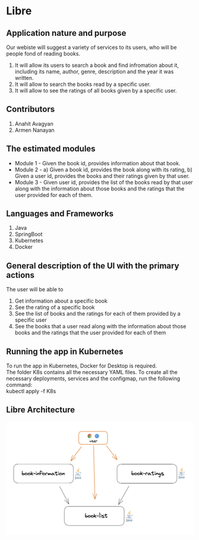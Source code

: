 # Libre

## Application nature and purpose

Our webiste will suggest a variety of services to its users, who will be people fond of reading books. 
1. It will allow its users to search a book and find infromation about it, including its name, author, genre, description and the year it was written. 
2. It will allow to search the books read by a specific user. 
3. It will allow to see the ratings of all books given by a specific user. 

## Contributors

1. Anahit Avagyan 
2. Armen Nanayan 

## The estimated modules

- Module 1   -  Given the book id, provides information about that book. 
- Module 2   -  a) Given a book id, provides the book along with its rating, 
                b) Given a user id, provides the books and their ratings given by that user. 
- Module 3   -  Given user id, provides the list of the books read by that user along with the information about those books and                             the ratings that the user provided for each of them.  

## Languages and Frameworks 

1. Java
2. SpringBoot
3. Kubernetes
4. Docker

## General description of the UI with the primary actions
The user will be able to 
1. Get information about a specific book 
2. See the rating of a specific book 
3. See the list of books and the ratings for each of them provided by a specific user 
5. See the books that a user read along with the information about those books and the ratings that the user provided for each of them

## Running the app in Kubernetes 
To run the app in Kubernetes, Docker for Desktop is required.  
The folder K8s contains all the necessary YAML files. To create all the necessary deployments, services and the configmap, run the following command:  
kubectl apply -f K8s

## Libre Architecture 
![The Architecture of the Libre app.](https://github.com/anahitavagyan/415-Project-New-Idea/blob/main/Libre%20Architecture.png)
